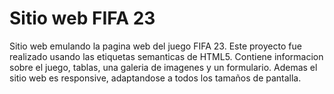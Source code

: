 # Sitio web FIFA 23
Sitio web emulando la pagina web del juego FIFA 23. Este proyecto fue realizado usando las etiquetas semanticas de HTML5. Contiene informacion sobre el juego, tablas, una galeria de imagenes y un formulario. Ademas el sitio web es responsive, adaptandose a todos los tamaños de pantalla. 
